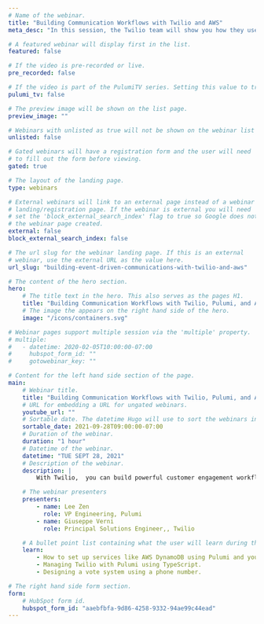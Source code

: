 ```yaml
---
# Name of the webinar.
title: "Building Communication Workflows with Twilio and AWS"
meta_desc: "In this session, the Twilio team will show you how they use Pulumi and how you can create powerful scheduling tools for your customer communications."

# A featured webinar will display first in the list.
featured: false

# If the video is pre-recorded or live.
pre_recorded: false

# If the video is part of the PulumiTV series. Setting this value to true will list the video in the "PulumiTV" section.
pulumi_tv: false

# The preview image will be shown on the list page.
preview_image: ""

# Webinars with unlisted as true will not be shown on the webinar list
unlisted: false

# Gated webinars will have a registration form and the user will need
# to fill out the form before viewing.
gated: true

# The layout of the landing page.
type: webinars

# External webinars will link to an external page instead of a webinar
# landing/registration page. If the webinar is external you will need
# set the 'block_external_search_index' flag to true so Google does not index
# the webinar page created.
external: false
block_external_search_index: false

# The url slug for the webinar landing page. If this is an external
# webinar, use the external URL as the value here.
url_slug: "building-event-driven-communications-with-twilio-and-aws"

# The content of the hero section.
hero:
    # The title text in the hero. This also serves as the pages H1.
    title: "Building Communication Workflows with Twilio, Pulumi, and AWS"
    # The image the appears on the right hand side of the hero.
    image: "/icons/containers.svg"

# Webinar pages support multiple session via the 'multiple' property.
# multiple:
#   - datetime: 2020-02-05T10:00:00-07:00
#     hubspot_form_id: ""
#     gotowebinar_key: ""

# Content for the left hand side section of the page.
main:
    # Webinar title.
    title: "Building Communication Workflows with Twilio, Pulumi, and AWS"
    # URL for embedding a URL for ungated webinars.
    youtube_url: ""
    # Sortable date. The datetime Hugo will use to sort the webinars in date order.
    sortable_date: 2021-09-28T09:00:00-07:00
    # Duration of the webinar.
    duration: "1 hour"
    # Datetime of the webinar.
    datetime: "TUE SEPT 28, 2021"
    # Description of the webinar.
    description: |
        With Twilio,  you can build powerful customer engagement workflows, but what if you want to persist your data? In this session, the Twilio team will show you how to create simple to powerful communication workflows using Pulumi for infrastructure management and AWS for persisting data.

    # The webinar presenters
    presenters:
        - name: Lee Zen
          role: VP Engineering, Pulumi
        - name: Giuseppe Verni
          role: Principal Solutions Engineer,, Twilio

    # A bullet point list containing what the user will learn during the webinar.
    learn:
        - How to set up services like AWS DynamoDB using Pulumi and your favorite programming languages.
        - Managing Twilio with Pulumi using TypeScript.
        - Designing a vote system using a phone number.

# The right hand side form section.
form:
    # HubSpot form id.
    hubspot_form_id: "aaebfbfa-9d86-4258-9332-94ae99c44ead"
---
```

